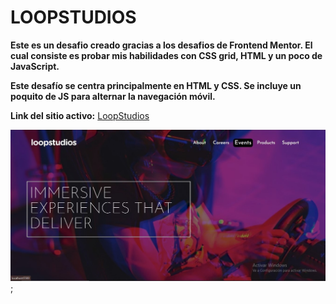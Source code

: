 # LOOPSTUDIOS 
**Este es un desafio creado gracias a los desafios de Frontend Mentor. El cual consiste es probar mis habilidades con CSS grid, HTML y un poco de JavaScript.**

**Este desafío se centra principalmente en HTML y CSS. Se incluye un poquito de JS para alternar la navegación móvil.**

**Link del sitio activo:**
[LoopStudios](http://https://leonardo291024.github.io/landing-page-loopsStudios/ "LoopStudios")

![Portada](./images/loopsStudios.jpg);
